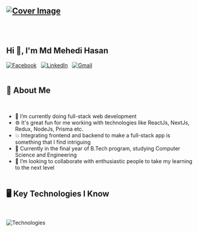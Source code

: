 [![Cover Image](https://i.ibb.co/Np1fjpR/github-cover-image.png)](https://www.linkedin.com/in/mehedi-hasan-5322a920b)
---
<br><br>

## Hi 👋, I'm Md Mehedi Hasan

[![Facebook](https://i.ibb.co/mB9Y8Xb/facebook.png)](https://web.facebook.com/profile.php?id=100004101130146) &nbsp; [![LinkedIn](https://i.ibb.co/NYNRwxs/linkedin.png)](https://www.linkedin.com/in/mehedi-hasan-5322a920b) &nbsp;  [![Gmail](https://i.ibb.co/3Mq1hth/gmail.png)](mailto:mehedih20@gmail.com)
<br><br>


## 👨 About Me
<br>

- 🔭 I’m currently doing full-stack web development
- ⚙  It's great fun for me working with technologies like ReactJs, NextJs, Redux, NodeJs, Prisma etc.
- 💥 Integrating frontend and backend to make a full-stack app is something that I find intriguing
- 📕 Currently in the final year of B.Tech program, studying Computer Science and Engineering
- 👯 I’m looking to collaborate with enthusiastic people to take my learning to the next level
<br><br>


## 🖥 Key Technologies I Know
<br>

![Technologies](https://i.ibb.co/m5DCb08/github-technologies.png)

<br><br>
